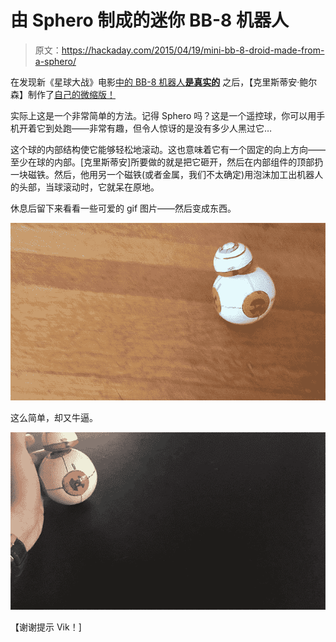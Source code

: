 # 由 Sphero 制成的迷你 BB-8 机器人

> 原文：<https://hackaday.com/2015/04/19/mini-bb-8-droid-made-from-a-sphero/>

在发现新《星球大战》电影[中的 BB-8 机器人**是真实的**](http://hackaday.com/2015/04/19/bb-8-is-real-but-how-did-they-do-it/) 之后，【克里斯蒂安·鲍尔森】制作了[自己的微缩版！](https://www.behance.net/gallery/25464763/BB-8-Sphero-Droid)

实际上这是一个非常简单的方法。记得 Sphero 吗？这是一个遥控球，你可以用手机开着它到处跑——非常有趣，但令人惊讶的是没有多少人黑过它…

这个球的内部结构使它能够轻松地滚动。这也意味着它有一个固定的向上方向——至少在球的内部。[克里斯蒂安]所要做的就是把它砸开，然后在内部组件的顶部扔一块磁铁。然后，他用另一个磁铁(或者金属，我们不太确定)用泡沫加工出机器人的头部，当球滚动时，它就呆在原地。

休息后留下来看看一些可爱的 gif 图片——然后变成东西。

[![BB8 Droid](img/d5cd97d14bd820de7cecaaf02c9cd0be.png)](https://hackaday.com/wp-content/uploads/2015/04/e99801bff09222e9a9a7ee1c0952861b.gif)

这么简单，却又牛逼。

[![BB 8 Droid](img/4970966dc12376f0c03e2c6cb59c6c31.png)](https://hackaday.com/wp-content/uploads/2015/04/5682e3c4422bc7c01146e6f41b2c2dd3.gif)

【谢谢提示 Vik！]